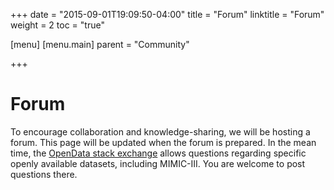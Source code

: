 +++
date = "2015-09-01T19:09:50-04:00"
title = "Forum"
linktitle = "Forum"
weight = 2
toc = "true"

[menu]
  [menu.main]
    parent = "Community"

+++

# Forum

To encourage collaboration and knowledge-sharing, we will be hosting a forum. This page will be updated when the forum is prepared. In the mean time, the [OpenData stack exchange](http://opendata.stackexchange.com) allows questions regarding specific openly available datasets, including MIMIC-III. You are welcome to post questions there.
